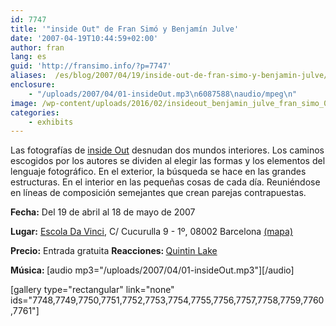 ```yaml
---
id: 7747
title: '"inside Out" de Fran Simó y Benjamín Julve'
date: '2007-04-19T10:44:59+02:00'
author: fran
lang: es
guid: 'http://fransimo.info/?p=7747'
aliases:  /es/blog/2007/04/19/inside-out-de-fran-simo-y-benjamin-julve/
enclosure:
    - "/uploads/2007/04/01-insideOut.mp3\n6087588\naudio/mpeg\n"
image: /wp-content/uploads/2016/02/insideout_benjamin_julve_fran_simo_01_untitled-1-copy.jpg
categories:
    - exhibits
---
```


Las fotografías de <a href="http://i-o-p.es/">inside Out</a> desnudan dos mundos interiores. Los caminos escogidos por los autores se dividen al elegir las formas y los elementos del lenguaje fotográfico. En el exterior, la búsqueda se hace en las grandes estructuras. En el interior en las pequeñas cosas de cada día. Reuniéndose en líneas de composición semejantes que crean parejas contrapuestas.

<strong>Fecha:</strong> Del 19 de abril al 18 de mayo de 2007

<strong>Lugar:</strong> <a href="http://davinci-barcelona.com/" target="_blank" rel="noopener noreferrer">Escola Da Vinci</a>, C/ Cucurulla 9 - 1º, 08002 Barcelona <a href="http://maps.google.es/maps?f=q&amp;hl=es&amp;q=c/cucurulla+9,08002,+barcelona&amp;sll=39.46684,-0.377954&amp;sspn=0.011248,0.019913&amp;layer=&amp;ie=UTF8&amp;om=1&amp;z=16&amp;iwloc=addr" target="_blank" rel="noopener noreferrer">(mapa)</a>

<strong>Precio:</strong> Entrada gratuita
<strong>Reacciones: </strong> <a href="http://blog.quintinlake.com/2009/11/11/inside-out-website-explores-photographic-diptych-as-a-means-of-representing-architecture/">Quintin Lake</a>

<strong>Música: </strong>
[audio mp3="/uploads/2007/04/01-insideOut.mp3"][/audio]

[gallery type="rectangular" link="none" ids="7748,7749,7750,7751,7752,7753,7754,7755,7756,7757,7758,7759,7760,7761"]